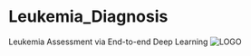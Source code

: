 # Leukemia_Diagnosis
 Leukemia Assessment via End-to-end Deep Learning
![LOGO]([https://www.baidu.com/img/bd_logo1.png](https://raw.githubusercontent.com/ZhangChenLab/LAED/main/README/OIG.png)https://raw.githubusercontent.com/ZhangChenLab/LAED/main/README/OIG.png)  
